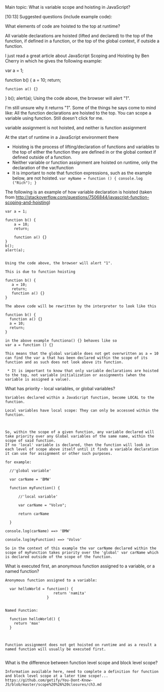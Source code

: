 

Main topic: What is variable scope and hoisting in JavaScript?

[10:13]
Suggested questions (include example code):




What elements of code are hoisted to the top at runtime?

All variable declarations are hoisted (lifted and declared) to the top of the function, if defined in a function, or the top of the global context, if outside a function.

I just read a great article about JavaScript Scoping and Hoisting by Ben Cherry in which he gives the following example:

var a = 1;

function b() {
    a = 10;
    return;

    function a() {}
}
b();
alert(a);
Using the code above, the browser will alert "1".

I'm still unsure why it returns "1". Some of the things he says come to mind like: All the function declarations are hoisted to the top. You can scope a variable using function. Still doesn't click for me.


 variable assignment is not hoisted, and neither is function assignment



 At the start of runtime in a JavaScript environment there

 * Hoisting is the process of lifting/declaration of functions and variables to the top of either the function they are defined in or the global context if defined outside of a function.
 * Neither variable or function assignment are hoisted on runtime, only the declaration of the var/function
 * It is important to note that function expressions, such as the example below, are not hoisted.
  `var myName = function () {
  console.log ("Rich");
  }`

The following is an example of how variable declaration is hoisted (taken from http://stackoverflow.com/questions/7506844/javascript-function-scoping-and-hoisting)

```
var a = 1;

function b() {
    a = 10;
    return;

    function a() {}
}
b();
alert(a);


Using the code above, the browser will alert "1".

This is due to function hoisting

function b() {
   a = 10;
   return;
   function a() {}
}

The above code will be rewritten by the interpreter to look like this

function b() {
  function a() {}
  a = 10;
  return;
}

in the above example functiona() {} behaves like so
var a = function () {}

This means that the global variable does not get overwritten as a = 10 can find the var a that has been declared within the scope of its function and as such does not look above its function.

 * It is important to know that only variable declarations are hoisted to the top, not variable initialization or assignments (when the variable is assigned a value).
```

What has priority - local variables, or global variables?

```
Variables declared within a JavaScript function, become LOCAL to the function.

Local variables have local scope: They can only be accessed within the function.



So, within the scope of a given function, any variable declared will take priority over any Global variables of the same name, within the scope of said function.
If no 'local' variable is declared, then the function will look in each level of scope above itself until it finds a variable declaration it can use for assignment or other such purposes.

for example:

  //'global variable'

  var carName = 'BMW'

  function myFunction() {

      //'local variable'

      var carName = "Volvo";

      return carName

  }

console.log(carName) ==> 'BMW'

console.log(myFunction) ==> 'Volvo'

So in the context of this example the var carName declared within the scope of myFunction takes priority over the 'global' var carName which is declared outside of the scope of the function.

```


What is executed first, an anonymous function assigned to a variable, or a named function?

```
Anonymous function assigned to a variable:

  var helloWorld = function() {
                      return 'namita'
                   }


Named Function:

  function helloWorld() {
    return 'max'
  }



Function assignment does not get hoisted on runtime and as a result a named function will usually be executed first.


```

What is the difference between function level scope and block level scope?

```
Information available here, need to complete a definition for function and block level scope at a later time scope!...
https://github.com/getify/You-Dont-Know-JS/blob/master/scope%20%26%20closures/ch3.md

```

